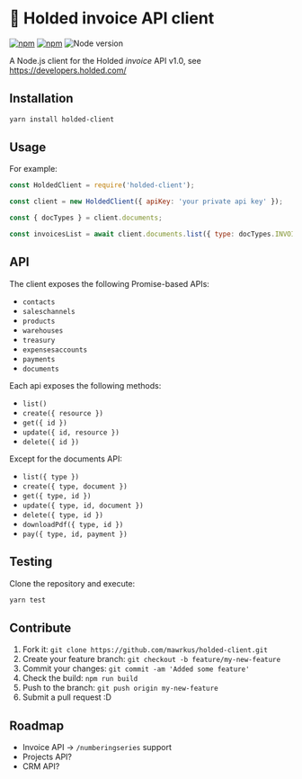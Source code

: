 # 💎 Holded invoice API client

[![npm](https://img.shields.io/npm/l/holded-client.svg)](https://www.npmjs.org/package/holded-client) [![npm](https://img.shields.io/npm/v/holded-client.svg)](https://www.npmjs.org/package/holded-client)
![Node version](https://img.shields.io/node/v/holded-client.svg?style=flat-square)

A Node.js client for the Holded *invoice* API v1.0, see https://developers.holded.com/

## Installation

```bash
yarn install holded-client
```

## Usage

For example:

```js
const HoldedClient = require('holded-client');

const client = new HoldedClient({ apiKey: 'your private api key' });

const { docTypes } = client.documents;

const invoicesList = await client.documents.list({ type: docTypes.INVOICE });
```

## API

The client exposes the following Promise-based APIs:

- `contacts`
- `saleschannels`
- `products`
- `warehouses`
- `treasury`
- `expensesaccounts`
- `payments`
- `documents`

Each api exposes the following methods:

- `list()`
- `create({ resource })`
- `get({ id })`
- `update({ id, resource })`
- `delete({ id })`

Except for the documents API:

- `list({ type })`
- `create({ type, document })`
- `get({ type, id })`
- `update({ type, id, document })`
- `delete({ type, id })`
- `downloadPdf({ type, id })`
- `pay({ type, id, payment })`

## Testing

Clone the repository and execute:

```bash
yarn test
```

## Contribute

1. Fork it: `git clone https://github.com/mawrkus/holded-client.git`
2. Create your feature branch: `git checkout -b feature/my-new-feature`
3. Commit your changes: `git commit -am 'Added some feature'`
4. Check the build: `npm run build`
5. Push to the branch: `git push origin my-new-feature`
6. Submit a pull request :D

## Roadmap

- Invoice API -> `/numberingseries` support
- Projects API?
- CRM API?
